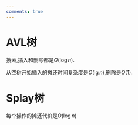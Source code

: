 ```yaml
---
comments: true
---
```


# AVL树

搜索,插入和删除都是$O(\log n)$.

从空树开始插入的摊还时间复杂度是$O(\lg n)$,删除是$O(1)$.

# Splay树

每个操作的摊还代价是$O(\log n)$
